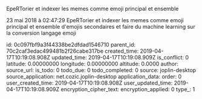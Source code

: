 EpeRTorier et indexer les memes comme emoji principal et ensemble

23 mai 2018 à 02:47:29
EpeRTorier et indexer les memes comme emoji principal et ensemble
d\'emojis secondaires et faire du machine learning sur la conversion
langage emoji


id: 0c097fbf9a3f44338be2dfdad1546710
parent_id: 70c2caf3edac499481b2f26cabe317be
created_time: 2019-04-17T10:19:08.908Z
updated_time: 2019-04-17T10:19:08.909Z
is_conflict: 0
latitude: 0.00000000
longitude: 0.00000000
altitude: 0.0000
author: 
source_url: 
is_todo: 0
todo_due: 0
todo_completed: 0
source: joplin-desktop
source_application: net.cozic.joplin-desktop
application_data: 
order: 0
user_created_time: 2019-04-17T10:19:08.908Z
user_updated_time: 2019-04-17T10:19:08.909Z
encryption_cipher_text: 
encryption_applied: 0
type_: 1